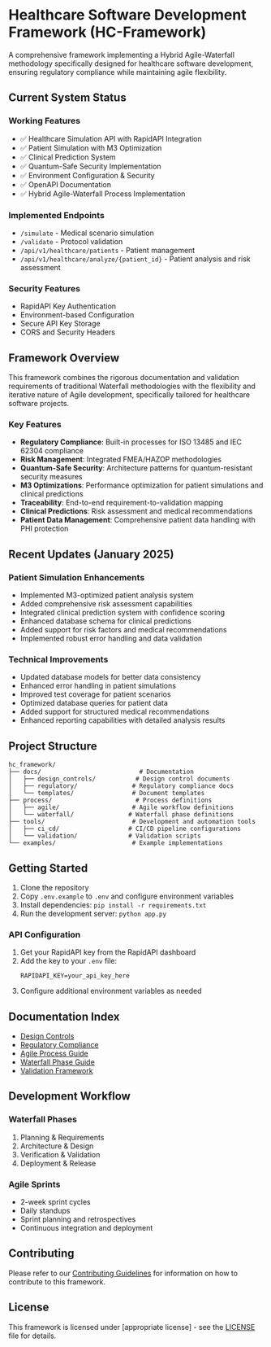# Healthcare Software Development Framework (HC-Framework)

A comprehensive framework implementing a Hybrid Agile-Waterfall methodology specifically designed for healthcare software development, ensuring regulatory compliance while maintaining agile flexibility.

## Current System Status

### Working Features
- ✅ Healthcare Simulation API with RapidAPI Integration
- ✅ Patient Simulation with M3 Optimization
- ✅ Clinical Prediction System
- ✅ Quantum-Safe Security Implementation
- ✅ Environment Configuration & Security
- ✅ OpenAPI Documentation
- ✅ Hybrid Agile-Waterfall Process Implementation

### Implemented Endpoints
- `/simulate` - Medical scenario simulation
- `/validate` - Protocol validation
- `/api/v1/healthcare/patients` - Patient management
- `/api/v1/healthcare/analyze/{patient_id}` - Patient analysis and risk assessment

### Security Features
- RapidAPI Key Authentication
- Environment-based Configuration
- Secure API Key Storage
- CORS and Security Headers

## Framework Overview

This framework combines the rigorous documentation and validation requirements of traditional Waterfall methodologies with the flexibility and iterative nature of Agile development, specifically tailored for healthcare software projects.

### Key Features

- **Regulatory Compliance**: Built-in processes for ISO 13485 and IEC 62304 compliance
- **Risk Management**: Integrated FMEA/HAZOP methodologies
- **Quantum-Safe Security**: Architecture patterns for quantum-resistant security measures
- **M3 Optimizations**: Performance optimization for patient simulations and clinical predictions
- **Traceability**: End-to-end requirement-to-validation mapping
- **Clinical Predictions**: Risk assessment and medical recommendations
- **Patient Data Management**: Comprehensive patient data handling with PHI protection

## Recent Updates (January 2025)

### Patient Simulation Enhancements
- Implemented M3-optimized patient analysis system
- Added comprehensive risk assessment capabilities
- Integrated clinical prediction system with confidence scoring
- Enhanced database schema for clinical predictions
- Added support for risk factors and medical recommendations
- Implemented robust error handling and data validation

### Technical Improvements
- Updated database models for better data consistency
- Enhanced error handling in patient simulations
- Improved test coverage for patient scenarios
- Optimized database queries for patient data
- Added support for structured medical recommendations
- Enhanced reporting capabilities with detailed analysis results

## Project Structure

```
hc_framework/
├── docs/                           # Documentation
│   ├── design_controls/           # Design control documents
│   ├── regulatory/               # Regulatory compliance docs
│   └── templates/                # Document templates
├── process/                       # Process definitions
│   ├── agile/                    # Agile workflow definitions
│   └── waterfall/               # Waterfall phase definitions
├── tools/                        # Development and automation tools
│   ├── ci_cd/                   # CI/CD pipeline configurations
│   └── validation/              # Validation scripts
└── examples/                     # Example implementations
```

## Getting Started

1. Clone the repository
2. Copy `.env.example` to `.env` and configure environment variables
3. Install dependencies: `pip install -r requirements.txt`
4. Run the development server: `python app.py`

### API Configuration

1. Get your RapidAPI key from the RapidAPI dashboard
2. Add the key to your `.env` file:
   ```
   RAPIDAPI_KEY=your_api_key_here
   ```
3. Configure additional environment variables as needed

## Documentation Index

- [Design Controls](docs/design_controls/README.md)
- [Regulatory Compliance](docs/regulatory/README.md)
- [Agile Process Guide](process/agile/README.md)
- [Waterfall Phase Guide](process/waterfall/README.md)
- [Validation Framework](tools/validation/README.md)

## Development Workflow

### Waterfall Phases
1. Planning & Requirements
2. Architecture & Design
3. Verification & Validation
4. Deployment & Release

### Agile Sprints
- 2-week sprint cycles
- Daily standups
- Sprint planning and retrospectives
- Continuous integration and deployment

## Contributing

Please refer to our [Contributing Guidelines](CONTRIBUTING.md) for information on how to contribute to this framework.

## License

This framework is licensed under [appropriate license] - see the [LICENSE](LICENSE.md) file for details.
